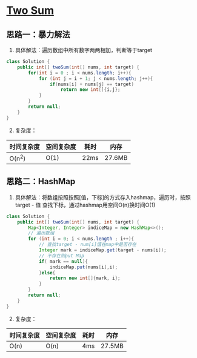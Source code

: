 # [Two Sum](https://leetcode.com/problems/two-sum/)

## 思路一：暴力解法
1. 具体解法：遍历数组中所有数字两两相加，判断等于target

```java
class Solution {
    public int[] twoSum(int[] nums, int target) {
        for(int i = 0 ; i < nums.length; i++){
            for (int j = i + 1; j < nums.length; j++){
                if(nums[i] + nums[j] == target)
                    return new int[]{i,j};
            }
        }
        return null; 
    }
}
```

2. 复杂度：

时间复杂度| 空间复杂度 | 耗时 | 内存
--- | --- | --- | ---
O(n<sup>2</sup>) | O(1) | 22ms | 27.6MB


## 思路二：HashMap
1. 具体解法：将数组按照按照\[值，下标\]的方式存入hashmap，遍历时，按照target - 值 查找下标，通过hashmap用空间O(n)换时间O(1)

```java
class Solution {
    public int[] twoSum(int[] nums, int target) {
        Map<Integer, Integer> indiceMap = new HashMap<>();
        // 遍历数组
        for (int i = 0; i < nums.length ; i++){
            // 查找target - num[i]值在map中是否存在
            Integer mark = indiceMap.get(target - nums[i]);
            // 不存在则put Map
            if( mark == null){
                indiceMap.put(nums[i],i);
            }else{
                return new int[]{mark, i};
            }   
        }
        return null;
    }
}
```

2. 复杂度：

时间复杂度| 空间复杂度 | 耗时 | 内存
--- | --- | --- | ---
O(n) | O(n) | 4ms | 27.5MB

